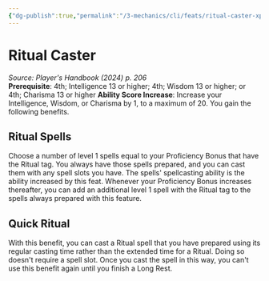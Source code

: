 ```yaml
---
{"dg-publish":true,"permalink":"/3-mechanics/cli/feats/ritual-caster-xphb/","tags":["ttrpg-cli/compendium/src/5e/xphb","ttrpg-cli/feat"],"noteIcon":""}
---
```


# Ritual Caster
*Source: Player's Handbook (2024) p. 206*  
**Prerequisite**: 4th; Intelligence 13 or higher; 4th; Wisdom 13 or higher; or 4th; Charisma 13 or higher
**Ability Score Increase**: Increase your Intelligence, Wisdom, or Charisma by 1, to a maximum of 20.
You gain the following benefits.

## Ritual Spells

Choose a number of level 1 spells equal to your Proficiency Bonus that have the Ritual tag. You always have those spells prepared, and you can cast them with any spell slots you have. The spells' spellcasting ability is the ability increased by this feat. Whenever your Proficiency Bonus increases thereafter, you can add an additional level 1 spell with the Ritual tag to the spells always prepared with this feature.

## Quick Ritual

With this benefit, you can cast a Ritual spell that you have prepared using its regular casting time rather than the extended time for a Ritual. Doing so doesn't require a spell slot. Once you cast the spell in this way, you can't use this benefit again until you finish a Long Rest.